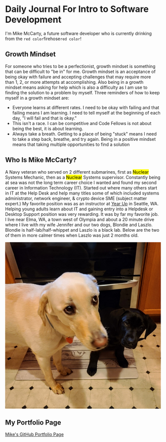 # Daily Journal For Intro to Software Development
I'm Mike McCarty, a future software developer who is currently drinking from the `red color`firehose`red color`!


## Growth Mindset
For someone who tries to be a perfectionist, growth mindset is something that can be difficult to "be in" for me. Growth mindset is an acceptance of being okay with failure and accepting challenges that may require more than 1, 2, or more attempts at accomplishing.  Also being in a growth mindset means asking for help which is also a difficulty as I am use to finding the solution to a problem by myself. Three reminders of how to keep myself in a growth mindset are:
- Everyone learns at different rates. I need to be okay with failing and that failing means I am learning. I need to tell myself at the beginning of each day, "I will fail and that is okay."
- This isn't a race. I can be competitive and Code Fellows is not about being the best, it is about learning. 
- Always take a breath. Getting to a place of being "stuck" means I need to take a step back, breathe, and try again. Being in a positive mindset means that taking multiple opportunities to find a solution

## Who Is Mike McCarty?
A Navy veteran who served on 2 different submarines, first as <mark>Nuclear</mark> Systems Mechanic, then as a <mark>Nuclear</mark> Systems supervisor. Constantly being at sea was not the long term career choice I wanted and found my second career in Information Technology (IT). Started out where many others start in IT at the Help Desk and help many titles some of which included systems administrator, network engineer, & crypto device SME (subject matter expert.) My favorite position was as an instructor at [Year Up](https://www.yearup.org/locations/wa-seattle-scc-campus) in Seattle, WA. Helping young adults learn about IT and gaining entry into a Helpdesk or Desktop Support position was very rewarding.  It was by far my favorite job.
I live near Elma, WA, a town west of Olympia and about a 20 minute drive where I live with my wife Jennifer and our two dogs, Blondie and Laszlo.  Blondie is half-lab/half-whippet and Laszlo is a black lab.  Below are the two of them in more calmer times when Laszlo was just 2 months old.

![This is an image of Blondie and Laszlo](blondieandlaszlo.jpg)

## My Portfolio Page
[Mike's GitHub Portfolio Page](https://github.com/mikemac1)
